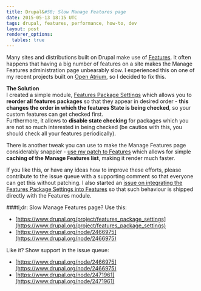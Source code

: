 ```yaml
---
title: Drupal&#58; Slow Manage Features page
date: 2015-05-13 18:15 UTC
tags: drupal, features, performance, how-to, dev
layout: post
renderer_options:
  tables: true
---
```


Many sites and distributions built on Drupal make use of [Features](https://www.drupal.org/project/features). It often happens that having a big number of features on a site makes the Manage Features administration page unbearably slow. I experienced this on one of my recent projects built on [Open Atrium](http://openatrium.com), so I decided to fix this.

**The Solution**  
I created a simple module, [Features Package Settings](https://www.drupal.org/project/features_package_settings) which allows you to **reorder all features packages** so that they appear in desired order - **this changes the order in which the features State is being checked**, so your custom features can get checked first.  
Furthermore, it allows to **disable state checking** for packages which you are not so much interested in being checked (be cautios with this, you should check all your features periodically).

There is another tweak you can use to make the Manage Features page considerably snappier - [use my patch to Features](https://www.drupal.org/node/2466975) which allows for simple **caching of the Manage Features list**, making it render much faster.

If you like this, or have any ideas how to improve these efforts, please contribute to the issue queue with a supporting comment so that everyone can get this without patching. I also started an [issue on integrating the Features Package Settings into Features](https://www.drupal.org/node/2471961) so that such behaviour is shipped directly with the Features module.

###tl;dr:
Slow Manage Features page? Use this:

- [https://www.drupal.org/project/features_package_settings](https://www.drupal.org/project/features_package_settings)
- [https://www.drupal.org/node/2466975](https://www.drupal.org/node/2466975)

Like it? Show support in the issue queue:

- [https://www.drupal.org/node/2466975](https://www.drupal.org/node/2466975)
- [https://www.drupal.org/node/2471961](https://www.drupal.org/node/2471961)
